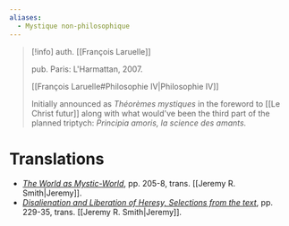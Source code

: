 ```yaml
---
aliases:
  - Mystique non-philosophique
---
```

>[!info]
>auth. [[François Laruelle]]
>
>pub. Paris: L'Harmattan, 2007.
>
>[[François Laruelle#Philosophie IV|Philosophie IV]]
>
>Initially announced as _Théorèmes mystiques_ in the foreword to [[Le Christ futur]] along with what would've been the third part of the planned triptych: _Principia amoris, la science des amants._

# Translations

* [_The World as Mystic-World_](https://endemictheory.wordpress.com/2021/07/11/translation-of-francois-laruelle-the-world-as-mystic-world-in-mystique-non-philosophique-a-lusage-des-contemporains-2007/), pp. 205-8, trans. [[Jeremy R. Smith|Jeremy]].
* [_Disalienation and Liberation of Heresy, Selections from the text_](https://endemictheory.wordpress.com/2021/05/29/translation-of-francois-laruelle-disalienation-and-liberation-of-heresy-selections-from-mystique-non-philosophique-a-lusage-des-contemporains-2007/), pp. 229-35, trans. [[Jeremy R. Smith|Jeremy]].